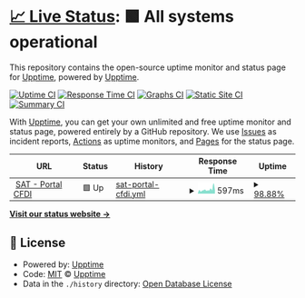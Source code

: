 # [📈 Live Status](https://demo.upptime.js.org): <!--live status--> **🟩 All systems operational**

This repository contains the open-source uptime monitor and status page for [Upptime](https://upptime.js.org), powered by [Upptime](https://github.com/upptime/upptime).

[![Uptime CI](https://github.com/batnieluyo/sat-monitor/workflows/Uptime%20CI/badge.svg)](https://github.com/batnieluyo/sat-monitor/actions?query=workflow%3A%22Uptime+CI%22)
[![Response Time CI](https://github.com/batnieluyo/sat-monitor/workflows/Response%20Time%20CI/badge.svg)](https://github.com/batnieluyo/sat-monitor/actions?query=workflow%3A%22Response+Time+CI%22)
[![Graphs CI](https://github.com/batnieluyo/sat-monitor/workflows/Graphs%20CI/badge.svg)](https://github.com/batnieluyo/sat-monitor/actions?query=workflow%3A%22Graphs+CI%22)
[![Static Site CI](https://github.com/batnieluyo/sat-monitor/workflows/Static%20Site%20CI/badge.svg)](https://github.com/batnieluyo/sat-monitor/actions?query=workflow%3A%22Static+Site+CI%22)
[![Summary CI](https://github.com/batnieluyo/sat-monitor/workflows/Summary%20CI/badge.svg)](https://github.com/batnieluyo/sat-monitor/actions?query=workflow%3A%22Summary+CI%22)

With [Upptime](https://upptime.js.org), you can get your own unlimited and free uptime monitor and status page, powered entirely by a GitHub repository. We use [Issues](https://github.com/upptime/upptime/issues) as incident reports, [Actions](https://github.com/batnieluyo/sat-monitor/actions) as uptime monitors, and [Pages](https://demo.upptime.js.org) for the status page.

<!--start: status pages-->
<!-- This summary is generated by Upptime (https://github.com/upptime/upptime) -->
<!-- Do not edit this manually, your changes will be overwritten -->
<!-- prettier-ignore -->
| URL | Status | History | Response Time | Uptime |
| --- | ------ | ------- | ------------- | ------ |
| <img alt="" src="https://icons.duckduckgo.com/ip3/portalcfdi.facturaelectronica.sat.gob.mx.ico" height="13"> [SAT - Portal CFDI](https://portalcfdi.facturaelectronica.sat.gob.mx) | 🟩 Up | [sat-portal-cfdi.yml](https://github.com/batnieluyo/sat-monitor/commits/HEAD/history/sat-portal-cfdi.yml) | <details><summary><img alt="Response time graph" src="./graphs/sat-portal-cfdi/response-time-week.png" height="20"> 597ms</summary><br><a href="https://batnieluyo.github.io/sat-monitor/history/sat-portal-cfdi"><img alt="Response time 716" src="https://img.shields.io/endpoint?url=https%3A%2F%2Fraw.githubusercontent.com%2Fbatnieluyo%2Fsat-monitor%2FHEAD%2Fapi%2Fsat-portal-cfdi%2Fresponse-time.json"></a><br><a href="https://batnieluyo.github.io/sat-monitor/history/sat-portal-cfdi"><img alt="24-hour response time 480" src="https://img.shields.io/endpoint?url=https%3A%2F%2Fraw.githubusercontent.com%2Fbatnieluyo%2Fsat-monitor%2FHEAD%2Fapi%2Fsat-portal-cfdi%2Fresponse-time-day.json"></a><br><a href="https://batnieluyo.github.io/sat-monitor/history/sat-portal-cfdi"><img alt="7-day response time 597" src="https://img.shields.io/endpoint?url=https%3A%2F%2Fraw.githubusercontent.com%2Fbatnieluyo%2Fsat-monitor%2FHEAD%2Fapi%2Fsat-portal-cfdi%2Fresponse-time-week.json"></a><br><a href="https://batnieluyo.github.io/sat-monitor/history/sat-portal-cfdi"><img alt="30-day response time 557" src="https://img.shields.io/endpoint?url=https%3A%2F%2Fraw.githubusercontent.com%2Fbatnieluyo%2Fsat-monitor%2FHEAD%2Fapi%2Fsat-portal-cfdi%2Fresponse-time-month.json"></a><br><a href="https://batnieluyo.github.io/sat-monitor/history/sat-portal-cfdi"><img alt="1-year response time 740" src="https://img.shields.io/endpoint?url=https%3A%2F%2Fraw.githubusercontent.com%2Fbatnieluyo%2Fsat-monitor%2FHEAD%2Fapi%2Fsat-portal-cfdi%2Fresponse-time-year.json"></a></details> | <details><summary><a href="https://batnieluyo.github.io/sat-monitor/history/sat-portal-cfdi">98.88%</a></summary><a href="https://batnieluyo.github.io/sat-monitor/history/sat-portal-cfdi"><img alt="All-time uptime 99.66%" src="https://img.shields.io/endpoint?url=https%3A%2F%2Fraw.githubusercontent.com%2Fbatnieluyo%2Fsat-monitor%2FHEAD%2Fapi%2Fsat-portal-cfdi%2Fuptime.json"></a><br><a href="https://batnieluyo.github.io/sat-monitor/history/sat-portal-cfdi"><img alt="24-hour uptime 100.00%" src="https://img.shields.io/endpoint?url=https%3A%2F%2Fraw.githubusercontent.com%2Fbatnieluyo%2Fsat-monitor%2FHEAD%2Fapi%2Fsat-portal-cfdi%2Fuptime-day.json"></a><br><a href="https://batnieluyo.github.io/sat-monitor/history/sat-portal-cfdi"><img alt="7-day uptime 98.88%" src="https://img.shields.io/endpoint?url=https%3A%2F%2Fraw.githubusercontent.com%2Fbatnieluyo%2Fsat-monitor%2FHEAD%2Fapi%2Fsat-portal-cfdi%2Fuptime-week.json"></a><br><a href="https://batnieluyo.github.io/sat-monitor/history/sat-portal-cfdi"><img alt="30-day uptime 99.54%" src="https://img.shields.io/endpoint?url=https%3A%2F%2Fraw.githubusercontent.com%2Fbatnieluyo%2Fsat-monitor%2FHEAD%2Fapi%2Fsat-portal-cfdi%2Fuptime-month.json"></a><br><a href="https://batnieluyo.github.io/sat-monitor/history/sat-portal-cfdi"><img alt="1-year uptime 99.67%" src="https://img.shields.io/endpoint?url=https%3A%2F%2Fraw.githubusercontent.com%2Fbatnieluyo%2Fsat-monitor%2FHEAD%2Fapi%2Fsat-portal-cfdi%2Fuptime-year.json"></a></details>

<!--end: status pages-->

[**Visit our status website →**](https://demo.upptime.js.org)

## 📄 License

- Powered by: [Upptime](https://github.com/upptime/upptime)
- Code: [MIT](./LICENSE) © [Upptime](https://upptime.js.org)
- Data in the `./history` directory: [Open Database License](https://opendatacommons.org/licenses/odbl/1-0/)
